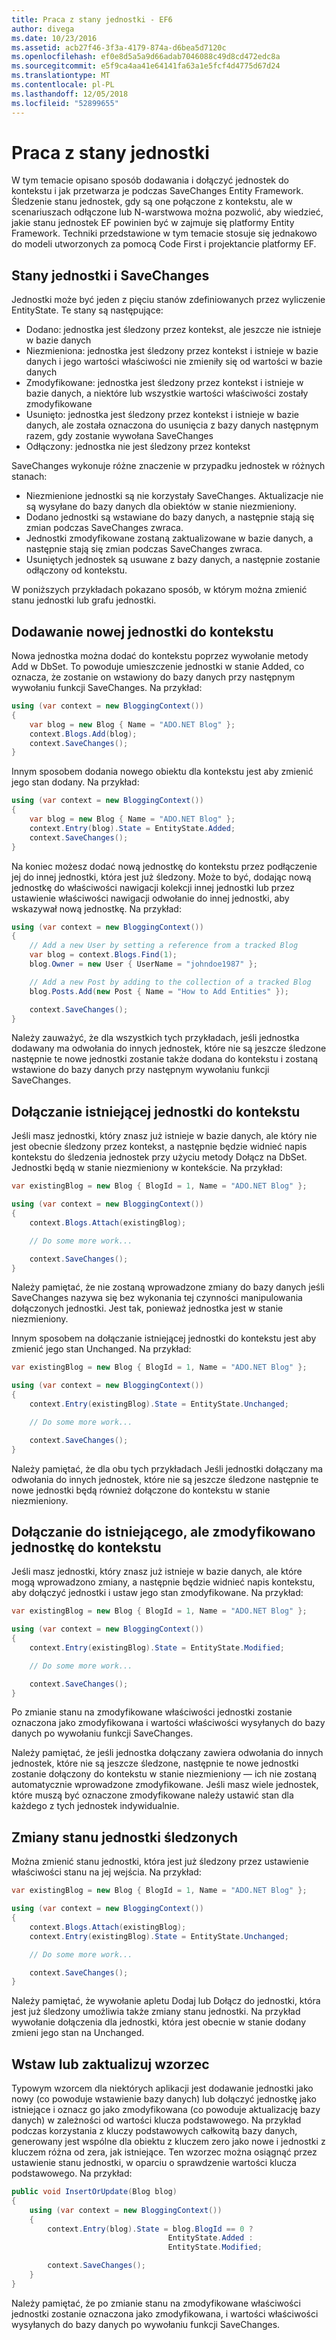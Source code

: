 ```yaml
---
title: Praca z stany jednostki - EF6
author: divega
ms.date: 10/23/2016
ms.assetid: acb27f46-3f3a-4179-874a-d6bea5d7120c
ms.openlocfilehash: ef0e8d5a5a9d66adab7046088c49d8cd472edc8a
ms.sourcegitcommit: e5f9ca4aa41e64141fa63a1e5fcf4d4775d67d24
ms.translationtype: MT
ms.contentlocale: pl-PL
ms.lasthandoff: 12/05/2018
ms.locfileid: "52899655"
---
```

# <a name="working-with-entity-states"></a>Praca z stany jednostki
W tym temacie opisano sposób dodawania i dołączyć jednostek do kontekstu i jak przetwarza je podczas SaveChanges Entity Framework.
Śledzenie stanu jednostek, gdy są one połączone z kontekstu, ale w scenariuszach odłączone lub N-warstwowa można pozwolić, aby wiedzieć, jakie stanu jednostek EF powinien być w zajmuje się platformy Entity Framework.
Techniki przedstawione w tym temacie stosuje się jednakowo do modeli utworzonych za pomocą Code First i projektancie platformy EF.  

## <a name="entity-states-and-savechanges"></a>Stany jednostki i SaveChanges

Jednostki może być jeden z pięciu stanów zdefiniowanych przez wyliczenie EntityState. Te stany są następujące:  

- Dodano: jednostka jest śledzony przez kontekst, ale jeszcze nie istnieje w bazie danych  
- Niezmieniona: jednostka jest śledzony przez kontekst i istnieje w bazie danych i jego wartości właściwości nie zmieniły się od wartości w bazie danych  
- Zmodyfikowane: jednostka jest śledzony przez kontekst i istnieje w bazie danych, a niektóre lub wszystkie wartości właściwości zostały zmodyfikowane  
- Usunięto: jednostka jest śledzony przez kontekst i istnieje w bazie danych, ale została oznaczona do usunięcia z bazy danych następnym razem, gdy zostanie wywołana SaveChanges  
- Odłączony: jednostka nie jest śledzony przez kontekst  

SaveChanges wykonuje różne znaczenie w przypadku jednostek w różnych stanach:  

- Niezmienione jednostki są nie korzystały SaveChanges. Aktualizacje nie są wysyłane do bazy danych dla obiektów w stanie niezmieniony.  
- Dodano jednostki są wstawiane do bazy danych, a następnie stają się zmian podczas SaveChanges zwraca.  
- Jednostki zmodyfikowane zostaną zaktualizowane w bazie danych, a następnie stają się zmian podczas SaveChanges zwraca.  
- Usuniętych jednostek są usuwane z bazy danych, a następnie zostanie odłączony od kontekstu.  

W poniższych przykładach pokazano sposób, w którym można zmienić stanu jednostki lub grafu jednostki.  

## <a name="adding-a-new-entity-to-the-context"></a>Dodawanie nowej jednostki do kontekstu  

Nowa jednostka można dodać do kontekstu poprzez wywołanie metody Add w DbSet.
To powoduje umieszczenie jednostki w stanie Added, co oznacza, że zostanie on wstawiony do bazy danych przy następnym wywołaniu funkcji SaveChanges.
Na przykład:  

``` csharp
using (var context = new BloggingContext())
{
    var blog = new Blog { Name = "ADO.NET Blog" };
    context.Blogs.Add(blog);
    context.SaveChanges();
}
```  

Innym sposobem dodania nowego obiektu dla kontekstu jest aby zmienić jego stan dodany. Na przykład:  

``` csharp
using (var context = new BloggingContext())
{
    var blog = new Blog { Name = "ADO.NET Blog" };
    context.Entry(blog).State = EntityState.Added;
    context.SaveChanges();
}
```  

Na koniec możesz dodać nową jednostkę do kontekstu przez podłączenie jej do innej jednostki, która jest już śledzony.
Może to być, dodając nową jednostkę do właściwości nawigacji kolekcji innej jednostki lub przez ustawienie właściwości nawigacji odwołanie do innej jednostki, aby wskazywał nową jednostkę. Na przykład:  

``` csharp
using (var context = new BloggingContext())
{
    // Add a new User by setting a reference from a tracked Blog
    var blog = context.Blogs.Find(1);
    blog.Owner = new User { UserName = "johndoe1987" };

    // Add a new Post by adding to the collection of a tracked Blog
    blog.Posts.Add(new Post { Name = "How to Add Entities" });

    context.SaveChanges();
}
```  

Należy zauważyć, że dla wszystkich tych przykładach, jeśli jednostka dodawany ma odwołania do innych jednostek, które nie są jeszcze śledzone następnie te nowe jednostki zostanie także dodana do kontekstu i zostaną wstawione do bazy danych przy następnym wywołaniu funkcji SaveChanges.  

## <a name="attaching-an-existing-entity-to-the-context"></a>Dołączanie istniejącej jednostki do kontekstu  

Jeśli masz jednostki, który znasz już istnieje w bazie danych, ale który nie jest obecnie śledzony przez kontekst, a następnie będzie widnieć napis kontekstu do śledzenia jednostek przy użyciu metody Dołącz na DbSet. Jednostki będą w stanie niezmieniony w kontekście. Na przykład:  

``` csharp
var existingBlog = new Blog { BlogId = 1, Name = "ADO.NET Blog" };

using (var context = new BloggingContext())
{
    context.Blogs.Attach(existingBlog);

    // Do some more work...  

    context.SaveChanges();
}
```  

Należy pamiętać, że nie zostaną wprowadzone zmiany do bazy danych jeśli SaveChanges nazywa się bez wykonania tej czynności manipulowania dołączonych jednostki. Jest tak, ponieważ jednostka jest w stanie niezmieniony.  

Innym sposobem na dołączanie istniejącej jednostki do kontekstu jest aby zmienić jego stan Unchanged. Na przykład:  

``` csharp
var existingBlog = new Blog { BlogId = 1, Name = "ADO.NET Blog" };

using (var context = new BloggingContext())
{
    context.Entry(existingBlog).State = EntityState.Unchanged;

    // Do some more work...  

    context.SaveChanges();
}
```  

Należy pamiętać, że dla obu tych przykładach Jeśli jednostki dołączany ma odwołania do innych jednostek, które nie są jeszcze śledzone następnie te nowe jednostki będą również dołączone do kontekstu w stanie niezmieniony.  

## <a name="attaching-an-existing-but-modified-entity-to-the-context"></a>Dołączanie do istniejącego, ale zmodyfikowano jednostkę do kontekstu  

Jeśli masz jednostki, który znasz już istnieje w bazie danych, ale które mogą wprowadzono zmiany, a następnie będzie widnieć napis kontekstu, aby dołączyć jednostki i ustaw jego stan zmodyfikowane.
Na przykład:  

``` csharp
var existingBlog = new Blog { BlogId = 1, Name = "ADO.NET Blog" };

using (var context = new BloggingContext())
{
    context.Entry(existingBlog).State = EntityState.Modified;

    // Do some more work...  

    context.SaveChanges();
}
```  

Po zmianie stanu na zmodyfikowane właściwości jednostki zostanie oznaczona jako zmodyfikowana i wartości właściwości wysyłanych do bazy danych po wywołaniu funkcji SaveChanges.  

Należy pamiętać, że jeśli jednostka dołączany zawiera odwołania do innych jednostek, które nie są jeszcze śledzone, następnie te nowe jednostki zostanie dołączony do kontekstu w stanie niezmieniony — ich nie zostaną automatycznie wprowadzone zmodyfikowane.
Jeśli masz wiele jednostek, które muszą być oznaczone zmodyfikowane należy ustawić stan dla każdego z tych jednostek indywidualnie.  

## <a name="changing-the-state-of-a-tracked-entity"></a>Zmiany stanu jednostki śledzonych  

Można zmienić stanu jednostki, która jest już śledzony przez ustawienie właściwości stanu na jej wejścia. Na przykład:  

``` csharp
var existingBlog = new Blog { BlogId = 1, Name = "ADO.NET Blog" };

using (var context = new BloggingContext())
{
    context.Blogs.Attach(existingBlog);
    context.Entry(existingBlog).State = EntityState.Unchanged;

    // Do some more work...  

    context.SaveChanges();
}
```  

Należy pamiętać, że wywołanie apletu Dodaj lub Dołącz do jednostki, która jest już śledzony umożliwia także zmiany stanu jednostki. Na przykład wywołanie dołączenia dla jednostki, która jest obecnie w stanie dodany zmieni jego stan na Unchanged.  

## <a name="insert-or-update-pattern"></a>Wstaw lub zaktualizuj wzorzec  

Typowym wzorcem dla niektórych aplikacji jest dodawanie jednostki jako nowy (co powoduje wstawienie bazy danych) lub dołączyć jednostkę jako istniejące i oznacz go jako zmodyfikowana (co powoduje aktualizację bazy danych) w zależności od wartości klucza podstawowego.
Na przykład podczas korzystania z kluczy podstawowych całkowitą bazy danych, generowany jest wspólne dla obiektu z kluczem zero jako nowe i jednostki z kluczem różna od zera, jak istniejące.
Ten wzorzec można osiągnąć przez ustawienie stanu jednostki, w oparciu o sprawdzenie wartości klucza podstawowego. Na przykład:  

``` csharp
public void InsertOrUpdate(Blog blog)
{
    using (var context = new BloggingContext())
    {
        context.Entry(blog).State = blog.BlogId == 0 ?
                                   EntityState.Added :
                                   EntityState.Modified;

        context.SaveChanges();
    }
}
```  

Należy pamiętać, że po zmianie stanu na zmodyfikowane właściwości jednostki zostanie oznaczona jako zmodyfikowana, i wartości właściwości wysyłanych do bazy danych po wywołaniu funkcji SaveChanges.  
